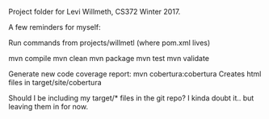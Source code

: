 Project folder for Levi Willmeth, CS372 Winter 2017.

A few reminders for myself:

Run commands from projects/willmetl (where pom.xml lives)

mvn compile
mvn clean
mvn package
mvn test
mvn validate

Generate new code coverage report:
mvn cobertura:cobertura
Creates html files in target/site/cobertura

Should I be including my target/* files in the git repo? I kinda doubt it.. but leaving them in for now.
